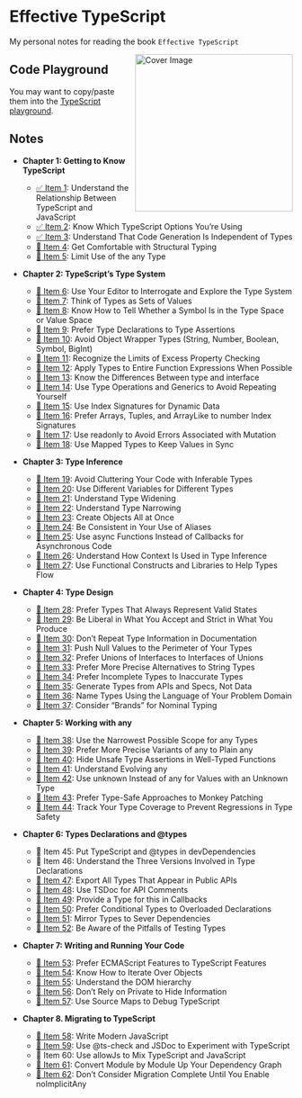 # Effective TypeScript
My personal notes for reading the book `Effective TypeScript`

<img src="https://raw.githubusercontent.com/danvk/effective-typescript/master/cover.png" width="280" title="Cover Image" align="right">

## Code Playground
You may want to copy/paste them into the [TypeScript playground][play].

## Notes
- **Chapter 1: Getting to Know TypeScript**
  - [:white_check_mark: Item 1][Item 1]: Understand the Relationship Between TypeScript and JavaScript
  - [:white_check_mark: Item 2][Item 2]: Know Which TypeScript Options You’re Using
  - [:white_check_mark: Item 3][Item 3]: Understand That Code Generation Is Independent of Types
  - [:memo: Item 4][Item 4]: Get Comfortable with Structural Typing
  - [:memo: Item 5][Item 5]: Limit Use of the any Type

- **Chapter 2: TypeScript’s Type System**
  - [:memo: Item 6][Item 6]: Use Your Editor to Interrogate and Explore the Type System
  - [:memo: Item 7][Item 7]: Think of Types as Sets of Values
  - [:memo: Item 8][Item 8]: Know How to Tell Whether a Symbol Is in the Type Space or Value Space
  - [:memo: Item 9][Item 9]: Prefer Type Declarations to Type Assertions
  - [:memo: Item 10][Item 10]: Avoid Object Wrapper Types (String, Number, Boolean, Symbol, BigInt)
  - [:memo: Item 11][Item 11]: Recognize the Limits of Excess Property Checking
  - [:memo: Item 12][Item 12]: Apply Types to Entire Function Expressions When Possible
  - [:memo: Item 13][Item 13]: Know the Differences Between type and interface
  - [:memo: Item 14][Item 14]: Use Type Operations and Generics to Avoid Repeating Yourself
  - [:memo: Item 15][Item 15]: Use Index Signatures for Dynamic Data
  - [:memo: Item 16][Item 16]: Prefer Arrays, Tuples, and ArrayLike to number Index Signatures
  - [:memo: Item 17][Item 17]: Use readonly to Avoid Errors Associated with Mutation
  - [:memo: Item 18][Item 18]: Use Mapped Types to Keep Values in Sync

- **Chapter 3: Type Inference**
  - [:memo: Item 19][Item 19]: Avoid Cluttering Your Code with Inferable Types
  - [:memo: Item 20][Item 20]: Use Different Variables for Different Types
  - [:memo: Item 21][Item 21]: Understand Type Widening
  - [:memo: Item 22][Item 22]: Understand Type Narrowing
  - [:memo: Item 23][Item 23]: Create Objects All at Once
  - [:memo: Item 24][Item 24]: Be Consistent in Your Use of Aliases
  - [:memo: Item 25][Item 25]: Use async Functions Instead of Callbacks for Asynchronous Code
  - [:memo: Item 26][Item 26]: Understand How Context Is Used in Type Inference
  - [:memo: Item 27][Item 27]: Use Functional Constructs and Libraries to Help Types Flow

- **Chapter 4: Type Design**
  - [:memo: Item 28][Item 28]: Prefer Types That Always Represent Valid States
  - [:memo: Item 29][Item 29]: Be Liberal in What You Accept and Strict in What You Produce
  - [:memo: Item 30][Item 30]: Don’t Repeat Type Information in Documentation
  - [:memo: Item 31][Item 31]: Push Null Values to the Perimeter of Your Types
  - [:memo: Item 32][Item 32]: Prefer Unions of Interfaces to Interfaces of Unions
  - [:memo: Item 33][Item 33]: Prefer More Precise Alternatives to String Types
  - [:memo: Item 34][Item 34]: Prefer Incomplete Types to Inaccurate Types
  - [:memo: Item 35][Item 35]: Generate Types from APIs and Specs, Not Data
  - [:memo: Item 36][Item 36]: Name Types Using the Language of Your Problem Domain
  - [:memo: Item 37][Item 37]: Consider “Brands” for Nominal Typing

- **Chapter 5: Working with any**
  - [:memo: Item 38][Item 38]: Use the Narrowest Possible Scope for any Types
  - [:memo: Item 39][Item 39]: Prefer More Precise Variants of any to Plain any
  - [:memo: Item 40][Item 40]: Hide Unsafe Type Assertions in Well-Typed Functions
  - [:memo: Item 41][Item 41]: Understand Evolving any
  - [:memo: Item 42][Item 42]: Use unknown Instead of any for Values with an Unknown Type
  - [:memo: Item 43][Item 43]: Prefer Type-Safe Approaches to Monkey Patching
  - [:memo: Item 44][Item 44]: Track Your Type Coverage to Prevent Regressions in Type Safety

- **Chapter 6: Types Declarations and @types**
  - :memo: Item 45: Put TypeScript and @types in devDependencies
  - :memo: Item 46: Understand the Three Versions Involved in Type Declarations
  - [:memo: Item 47][Item 47]: Export All Types That Appear in Public APIs
  - [:memo: Item 48][Item 48]: Use TSDoc for API Comments
  - [:memo: Item 49][Item 49]: Provide a Type for this in Callbacks
  - [:memo: Item 50][Item 50]: Prefer Conditional Types to Overloaded Declarations
  - [:memo: Item 51][Item 51]: Mirror Types to Sever Dependencies
  - [:memo: Item 52][Item 52]: Be Aware of the Pitfalls of Testing Types

- **Chapter 7: Writing and Running Your Code**
  - [:memo: Item 53][Item 53]: Prefer ECMAScript Features to TypeScript Features
  - [:memo: Item 54][Item 54]: Know How to Iterate Over Objects
  - [:memo: Item 55][Item 55]: Understand the DOM hierarchy
  - [:memo: Item 56][Item 56]: Don’t Rely on Private to Hide Information
  - [:memo: Item 57][Item 57]: Use Source Maps to Debug TypeScript

- **Chapter 8. Migrating to TypeScript**
  - [:memo: Item 58][Item 58]: Write Modern JavaScript
  - [:memo: Item 59][Item 59]: Use @ts-check and JSDoc to Experiment with TypeScript
  - :memo: Item 60: Use allowJs to Mix TypeScript and JavaScript
  - [:memo: Item 61][Item 61]: Convert Module by Module Up Your Dependency Graph
  - [:memo: Item 62][Item 62]: Don’t Consider Migration Complete Until You Enable noImplicitAny

[o]: https://www.oreilly.com/library/view/effective-typescript/9781492053736/
[a]: https://amzn.to/38s1oCK
[ebook]: https://www.ebooks.com/en-us/209820951/effective-typescript/dan-vanderkam/?_c=1
[literate-ts]: https://github.com/danvk/literate-ts
[play]: https://www.typescriptlang.org/play/

[Item 1]: /samples/ch01-intro/item-01-ts-vs-js
[Item 2]: /samples/ch01-intro/item-02-which-ts
[Item 3]: /samples/ch01-intro/item-03-independent
[Item 4]: /samples/ch01-intro/item-04-structural
[Item 5]: /samples/ch01-intro/item-05-any

[Item 6]: /samples/ch02-types/item-06-editor
[Item 7]: /samples/ch02-types/item-07-types-as-sets
[Item 8]: /samples/ch02-types/item-08-type-value-space
[Item 9]: /samples/ch02-types/item-09-prefer-declarations-to-assertions
[Item 10]: /samples/ch02-types/item-10-avoid-object-wrapper-types
[Item 11]: /samples/ch02-types/item-11-excess-property-checking
[Item 12]: /samples/ch02-types/item-12-type-entire-functions
[Item 13]: /samples/ch02-types/item-13-type-vs-interface
[Item 14]: /samples/ch02-types/item-14-map-between-types
[Item 15]: /samples/ch02-types/item-15-index-for-dynamic
[Item 16]: /samples/ch02-types/item-16-number-index
[Item 17]: /samples/ch02-types/item-17-readonly
[Item 18]: /samples/ch02-types/item-18-values-in-sync

[Item 19]: /samples/ch03-inference/item-19-avoid-inferable
[Item 20]: /samples/ch03-inference/item-20-one-var-one-type
[Item 21]: /samples/ch03-inference/item-21-widening
[Item 22]: /samples/ch03-inference/item-22-narrowing
[Item 23]: /samples/ch03-inference/item-23-all-at-once
[Item 24]: /samples/ch03-inference/item-24-avoid-aliasing
[Item 25]: /samples/ch03-inference/item-25-use-async-await
[Item 26]: /samples/ch03-inference/item-26-context-inference
[Item 27]: /samples/ch03-inference/item-27-well-typed-libs

[Item 28]: /samples/ch04-design/item-28-valid-states
[Item 29]: /samples/ch04-design/item-29-loose-accept-strict-produce
[Item 30]: /samples/ch04-design/item-30-jsdoc-repeat
[Item 31]: /samples/ch04-design/item-31-null-values-to-perimeter
[Item 32]: /samples/ch04-design/item-32-union-of-interfaces
[Item 33]: /samples/ch04-design/item-33-avoid-strings
[Item 34]: /samples/ch04-design/item-34-incomplete-over-innacurate
[Item 35]: /samples/ch04-design/item-35-consider-codegen
[Item 36]: /samples/ch04-design/item-36-language-of-domain
[Item 37]: /samples/ch04-design/item-37-brands

[Item 38]: /samples/ch05-any/item-38-narrowest-any
[Item 39]: /samples/ch05-any/item-39-specific-any
[Item 40]: /samples/ch05-any/item-40-hide-unsafe-casts
[Item 41]: /samples/ch05-any/item-41-evolving-any
[Item 42]: /samples/ch05-any/item-42-never-unknown
[Item 43]: /samples/ch05-any/item-43-type-safe-monkey
[Item 44]: /samples/ch05-any/item-44-type-percentage

[Item 47]: /samples/ch06-declarations/item-47-export-your-types
[Item 48]: /samples/ch06-declarations/item-48-use-tsdoc
[Item 49]: /samples/ch06-declarations/item-49-this-in-callbacks
[Item 50]: /samples/ch06-declarations/item-50-conditional-overload
[Item 51]: /samples/ch06-declarations/item-51-mirror-types-for-deps
[Item 52]: /samples/ch06-declarations/item-52-test-your-types

[Item 53]: /samples/ch07-write-run/item-53-avoid-non-ecma
[Item 54]: /samples/ch07-write-run/item-54-iterate-objects
[Item 55]: /samples/ch07-write-run/item-55-understand-the-dom
[Item 56]: /samples/ch07-write-run/item-56-private-rely
[Item 57]: /samples/ch07-write-run/item-57-source-maps-debug

[Item 58]: /samples/ch08-migrate/item-58-write-modern-js
[Item 59]: /samples/ch08-migrate/item-59-jsdoc-tscheck
[Item 61]: /samples/ch08-migrate/item-61-convert-up-the-graph
[Item 62]: /samples/ch08-migrate/item-62-start-loose
